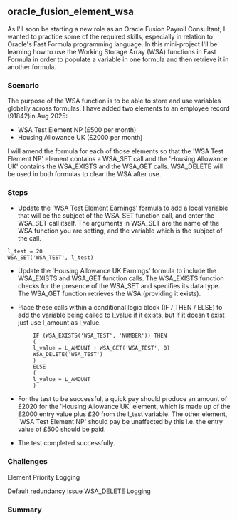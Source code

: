 ## oracle_fusion_element_wsa

As I'll soon be starting a new role as an Oracle Fusion Payroll Consultant, I wanted to practice some of the required skills, especially in relation to Oracle's Fast Formula programming language. In this mini-project I'll be learning how to use the Working Storage Array (WSA) functions in Fast Formula in order to populate a variable in one formula and then retrieve it in another formula. 

### Scenario

The purpose of the WSA function is to be able to store and use variables globally across formulas. 
I have added two elements to an employee record (91842)in Aug 2025:

- WSA Test Element NP (£500 per month)
- Housing Allowance UK (£2000 per month)


I will amend the formula for each of those elements so that the 'WSA Test Element NP' element contains a WSA_SET call and the 'Housing Allowance UK' contains the WSA_EXISTS and the WSA_GET calls.
WSA_DELETE will be used in both formulas to clear the WSA after use.   

### Steps

- Update the 'WSA Test Element Earnings' formula to add a local variable that will be the subject of the WSA_SET function call, and enter the WSA_SET call itself. The arguments
in WSA_SET are the name of the WSA function you are setting, and the variable which is the subject of the call. 

```
l_test = 20
WSA_SET('WSA_TEST', l_test)
```

- Update the 'Housing Allowance UK Earnings' formula to include the WSA_EXISTS and WSA_GET function calls. The WSA_EXISTS function checks for the presence of the WSA_SET and specifies its data type.
The WSA_GET function retrieves the WSA (providing it exists).

- Place these calls within a conditional logic block (IF / THEN / ELSE) to add the variable being called to l_value if it exists, but if it doesn't exist just use l_amount as l_value.

```
		IF (WSA_EXISTS('WSA_TEST', 'NUMBER')) THEN
		(
		l_value = L_AMOUNT + WSA_GET('WSA_TEST', 0)
		WSA_DELETE('WSA_TEST')
		)
		ELSE
		(
		l_value = L_AMOUNT
		)
```

- For the test to be successful, a quick pay should produce an amount of £2020 for the 'Housing Allowance UK' element, which is made up of the £2000 entry value
plus £20 from the l_test variable. The other element, 'WSA Test Element NP' should pay be unaffected by this i.e. the entry value of £500 should be paid.

- The test completed successfully. 

### Challenges

Element Priority
Logging

Default redundancy issue
WSA_DELETE
Logging

### Summary 